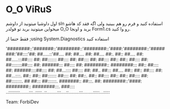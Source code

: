 # O_O ViRuS

اول داوشیا میتونید از داوشم sln استفاده کنید و فرم رو هم ببینید
ولی اگه فقد کد هاشو میخواین میتونید برید تو فولدر O_O برید و اونجا Form1.cs رو وا کنید.

فقط حتما از ;using System.Diagnostics استفاده کنید



'########::'#######::'########::'########::'####:'########::'########:'##::::'##:
 ##.....::'##.... ##: ##.... ##: ##.... ##:. ##:: ##.... ##: ##.....:::##:::: ##:
 ##::::::: ##:::: ##: ##:::: ##: ##:::: ##:: ##:: ##:::: ##: ##::::::::##:::: ##:
 ######::: ##:::: ##: ########:: ########::: ##:: ##:::: ##: ######::::##:::: ##:
 ##...:::: ##:::: ##: ##.. ##::: ##.... ##:: ##:: ##:::: ##: ##...::::. ##:: ##::
 ##::::::: ##:::: ##: ##::. ##:: ##:::: ##:: ##:: ##:::: ##: ##::::::::. ## ##:::
 ##:::::::. #######:: ##:::. ##: ########::'####: ########:: ########:::. ###::::
..:::::::::.......:::..:::::..::........:::....::........:::........:::::...:::::


Team: ForbiDev
